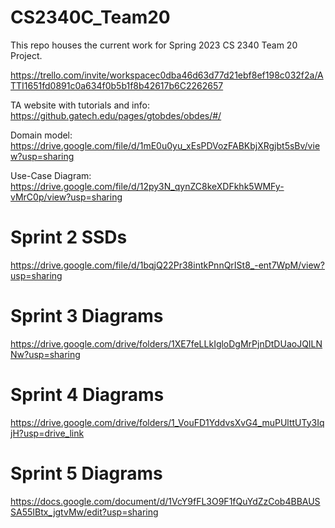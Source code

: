 # CS2340C_Team20
This repo houses the current work for Spring 2023 CS 2340 Team 20 Project.

https://trello.com/invite/workspacec0dba46d63d77d21ebf8ef198c032f2a/ATTI1651fd0891c0a634f0b5b1f8b42617b6C2262657

TA website with tutorials and info: https://github.gatech.edu/pages/gtobdes/obdes/#/

Domain model: https://drive.google.com/file/d/1mE0u0yu_xEsPDVozFABKbjXRgjbt5sBv/view?usp=sharing

Use-Case Diagram: https://drive.google.com/file/d/12py3N_qynZC8keXDFkhk5WMFy-vMrC0p/view?usp=sharing


# Sprint 2 SSDs

https://drive.google.com/file/d/1bqjQ22Pr38intkPnnQrISt8_-ent7WpM/view?usp=sharing

# Sprint 3 Diagrams

https://drive.google.com/drive/folders/1XE7feLLkIgloDgMrPjnDtDUaoJQILNNw?usp=sharing

# Sprint 4 Diagrams

https://drive.google.com/drive/folders/1_VouFD1YddvsXvG4_muPUlttUTy3IqjH?usp=drive_link

# Sprint 5 Diagrams

https://docs.google.com/document/d/1VcY9fFL3O9F1fQuYdZzCob4BBAUSSA55IBtx_jgtvMw/edit?usp=sharing
